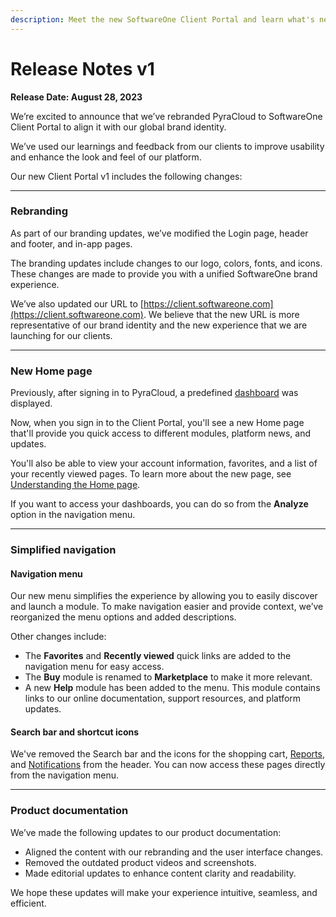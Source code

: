 ```yaml
---
description: Meet the new SoftwareOne Client Portal and learn what's new in this release.
---
```


# Release Notes v1

**Release Date: August 28, 2023**

We’re excited to announce that we’ve rebranded PyraCloud to SoftwareOne Client Portal to align it with our global brand identity.

We’ve used our learnings and feedback from our clients to improve usability and enhance the look and feel of our platform.

Our new Client Portal v1 includes the following changes:

***

### **Rebranding**

As part of our branding updates, we’ve modified the Login page, header and footer, and in-app pages.&#x20;

The branding updates include changes to our logo, colors, fonts, and icons. These changes are made to provide you with a unified SoftwareOne brand experience.

We’ve also updated our URL to [https://client.softwareone.com](https://client.softwareone.com). We believe that the new URL is more representative of our brand identity and the new experience that we are launching for our clients.

***

### **New Home page**

Previously, after signing in to PyraCloud, a predefined [dashboard](../analytics-and-reports/dashboards/working-with-dashboards.md) was displayed.&#x20;

Now, when you sign in to the Client Portal, you'll see a new Home page that'll provide you quick access to different modules, platform news, and updates.&#x20;

You'll also be able to view your account information, favorites, and a list of your recently viewed pages. To learn more about the new page, see [Understanding the Home page](<../README (1).md>).&#x20;

If you want to access your dashboards, you can do so from the **Analyze** option in the navigation menu.

***

### **Simplified navigation**

#### Navigation menu

Our new menu simplifies the experience by allowing you to easily discover and launch a module. To make navigation easier and provide context, we’ve reorganized the menu options and added descriptions.&#x20;

Other changes include:

* The **Favorites** and **Recently viewed** quick links are added to the navigation menu for easy access.
* The **Buy** module is renamed to **Marketplace** to make it more relevant.
* A new **Help** module has been added to the menu. This module contains links to our online documentation, support resources, and platform updates.

#### Search bar and shortcut icons

We've removed the Search bar and the icons for the shopping cart, [Reports](../analytics-and-reports/reports/about-reports.md), and [Notifications](../set-up/notifications/about-notifications.md) from the header. You can now access these pages directly from the navigation menu.

***

### **Product documentation**

We’ve made the following updates to our product documentation:

* Aligned the content with our rebranding and the user interface changes.
* Removed the outdated product videos and screenshots.
* Made editorial updates to enhance content clarity and readability.

We hope these updates will make your experience intuitive, seamless, and efficient.
